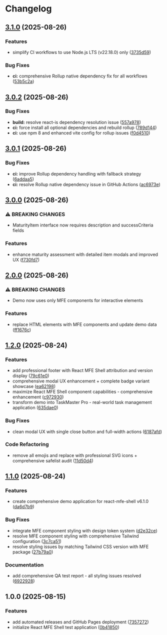 # Changelog

## [3.1.0](https://github.com/jonmatum/react-mfe-shell-demo/compare/react-mfe-shell-demo-v3.0.2...react-mfe-shell-demo-v3.1.0) (2025-08-26)


### Features

* simplify CI workflows to use Node.js LTS (v22.18.0) only ([3735d59](https://github.com/jonmatum/react-mfe-shell-demo/commit/3735d5999bd6ac20e545ba300c63f021799fefee))


### Bug Fixes

* **ci:** comprehensive Rollup native dependency fix for all workflows ([53b5c2a](https://github.com/jonmatum/react-mfe-shell-demo/commit/53b5c2a3432a86d0766d64eab83be57218c7de50))

## [3.0.2](https://github.com/jonmatum/react-mfe-shell-demo/compare/react-mfe-shell-demo-v3.0.1...react-mfe-shell-demo-v3.0.2) (2025-08-26)


### Bug Fixes

* **build:** resolve react-is dependency resolution issue ([557a978](https://github.com/jonmatum/react-mfe-shell-demo/commit/557a978bc633602e00038c0174cd014178bfeb47))
* **ci:** force install all optional dependencies and rebuild rollup ([789d144](https://github.com/jonmatum/react-mfe-shell-demo/commit/789d144f126c1cbe1e3755eb0a60c557c607a45e))
* **ci:** use npm 8 and enhanced vite config for rollup issues ([f0d4510](https://github.com/jonmatum/react-mfe-shell-demo/commit/f0d45108b827097f25ad8dc8e99c26c662e553e0))

## [3.0.1](https://github.com/jonmatum/react-mfe-shell-demo/compare/react-mfe-shell-demo-v3.0.0...react-mfe-shell-demo-v3.0.1) (2025-08-26)


### Bug Fixes

* **ci:** improve Rollup dependency handling with fallback strategy ([6addaa5](https://github.com/jonmatum/react-mfe-shell-demo/commit/6addaa5653a24e2465df13c9814c6058717c4e28))
* **ci:** resolve Rollup native dependency issue in GitHub Actions ([ac6973e](https://github.com/jonmatum/react-mfe-shell-demo/commit/ac6973e814fa4670514ee5fab4a074404352ecb2))

## [3.0.0](https://github.com/jonmatum/react-mfe-shell-demo/compare/react-mfe-shell-demo-v2.0.0...react-mfe-shell-demo-v3.0.0) (2025-08-26)


### ⚠ BREAKING CHANGES

* MaturityItem interface now requires description and successCriteria fields

### Features

* enhance maturity assessment with detailed item modals and improved UX ([f730fd7](https://github.com/jonmatum/react-mfe-shell-demo/commit/f730fd72b06cb2e47ba754d5769ba67d8a449668))

## [2.0.0](https://github.com/jonmatum/react-mfe-shell-demo/compare/react-mfe-shell-demo-v1.2.0...react-mfe-shell-demo-v2.0.0) (2025-08-26)


### ⚠ BREAKING CHANGES

* Demo now uses only MFE components for interactive elements

### Features

* replace HTML elements with MFE components and update demo data ([ff1676c](https://github.com/jonmatum/react-mfe-shell-demo/commit/ff1676c73701cf35263b934e626637973b4bad34))

## [1.2.0](https://github.com/jonmatum/react-mfe-shell-demo/compare/react-mfe-shell-demo-v1.1.0...react-mfe-shell-demo-v1.2.0) (2025-08-24)


### Features

* add professional footer with React MFE Shell attribution and version display ([79c61e0](https://github.com/jonmatum/react-mfe-shell-demo/commit/79c61e0326decb5fd6ada8d36d0d9379c6f365dc))
* comprehensive modal UX enhancement + complete badge variant showcase ([ea62198](https://github.com/jonmatum/react-mfe-shell-demo/commit/ea62198aaa0066332cd54c7db0a905f939bf5fae))
* maximize React MFE Shell component capabilities - comprehensive enhancement ([c972930](https://github.com/jonmatum/react-mfe-shell-demo/commit/c9729308f7be52cd2abaf36b5b3baa0713bf90c2))
* transform demo into TaskMaster Pro - real-world task management application ([635dae0](https://github.com/jonmatum/react-mfe-shell-demo/commit/635dae0e5bfeba78ece0746133b51773944f3de5))


### Bug Fixes

* clean modal UX with single close button and full-width actions ([6187afd](https://github.com/jonmatum/react-mfe-shell-demo/commit/6187afd10c4e5b94704ee5910d1ce273a1916fa8))


### Code Refactoring

* remove all emojis and replace with professional SVG icons + comprehensive safelist audit ([11d50d4](https://github.com/jonmatum/react-mfe-shell-demo/commit/11d50d4c8519bbd5e72ec50c9fc5cd7f570fea81))

## [1.1.0](https://github.com/jonmatum/react-mfe-shell-demo/compare/react-mfe-shell-demo-v1.0.0...react-mfe-shell-demo-v1.1.0) (2025-08-24)


### Features

* create comprehensive demo application for react-mfe-shell v6.1.0 ([da6d7b9](https://github.com/jonmatum/react-mfe-shell-demo/commit/da6d7b90a7cd482e64356126239f2cac9f6e2cc7))


### Bug Fixes

* integrate MFE component styling with design token system ([d2e32ce](https://github.com/jonmatum/react-mfe-shell-demo/commit/d2e32ce8464486ddc163d059a2220122dd47fd37))
* resolve MFE component styling with comprehensive Tailwind configuration ([3c7ca51](https://github.com/jonmatum/react-mfe-shell-demo/commit/3c7ca51744f23e7f198963e2b2bcbcfd3468bddd))
* resolve styling issues by matching Tailwind CSS version with MFE package ([27b79a0](https://github.com/jonmatum/react-mfe-shell-demo/commit/27b79a026dea508c5a7943d58205b733405f0312))


### Documentation

* add comprehensive QA test report - all styling issues resolved ([6922928](https://github.com/jonmatum/react-mfe-shell-demo/commit/6922928fe6649bdcf2b289a579b41c21048142c8))

## 1.0.0 (2025-08-15)


### Features

* add automated releases and GitHub Pages deployment ([7357272](https://github.com/jonmatum/react-mfe-shell-demo/commit/7357272f0052b9dc6f9c1929b0525c339464031d))
* initialize React MFE Shell test application ([0b41850](https://github.com/jonmatum/react-mfe-shell-demo/commit/0b41850620218c88b166b73a7c83b4ad5184809a))
